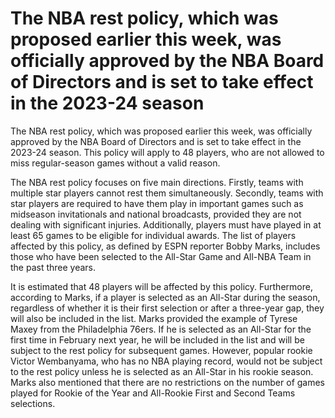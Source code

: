 # The NBA rest policy, which was proposed earlier this week, was officially approved by the NBA Board of Directors and is set to take effect in the 2023-24 season 
 The NBA rest policy, which was proposed earlier this week, was officially approved by the NBA Board of Directors and is set to take effect in the 2023-24 season. This policy will apply to 48 players, who are not allowed to miss regular-season games without a valid reason.

The NBA rest policy focuses on five main directions. Firstly, teams with multiple star players cannot rest them simultaneously. Secondly, teams with star players are required to have them play in important games such as midseason invitationals and national broadcasts, provided they are not dealing with significant injuries. Additionally, players must have played in at least 65 games to be eligible for individual awards. The list of players affected by this policy, as defined by ESPN reporter Bobby Marks, includes those who have been selected to the All-Star Game and All-NBA Team in the past three years.

It is estimated that 48 players will be affected by this policy. Furthermore, according to Marks, if a player is selected as an All-Star during the season, regardless of whether it is their first selection or after a three-year gap, they will also be included in the list. Marks provided the example of Tyrese Maxey from the Philadelphia 76ers. If he is selected as an All-Star for the first time in February next year, he will be included in the list and will be subject to the rest policy for subsequent games. However, popular rookie Victor Wembanyama, who has no NBA playing record, would not be subject to the rest policy unless he is selected as an All-Star in his rookie season. Marks also mentioned that there are no restrictions on the number of games played for Rookie of the Year and All-Rookie First and Second Teams selections.